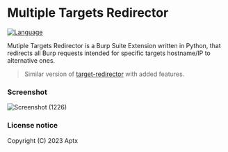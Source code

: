 # Multiple Targets Redirector
[![Language](https://img.shields.io/badge/Lang-Python-blue.svg)](https://www.python.org/)

Mutiple Targets Redirector is a Burp Suite Extension written in Python, that redirects all Burp requests intended for specific targets hostname/IP to alternative ones.
> Similar version of [target-redirector](https://github.com/bao7uo/target-redirector) with added features.

### Screenshot
![Screenshot (1226)](https://github.com/itsAptx/multiple-target-redirector/assets/62826765/9c943012-b49d-40bb-ab24-1173baca6cf5)

### License notice
Copyright (C) 2023 Aptx

